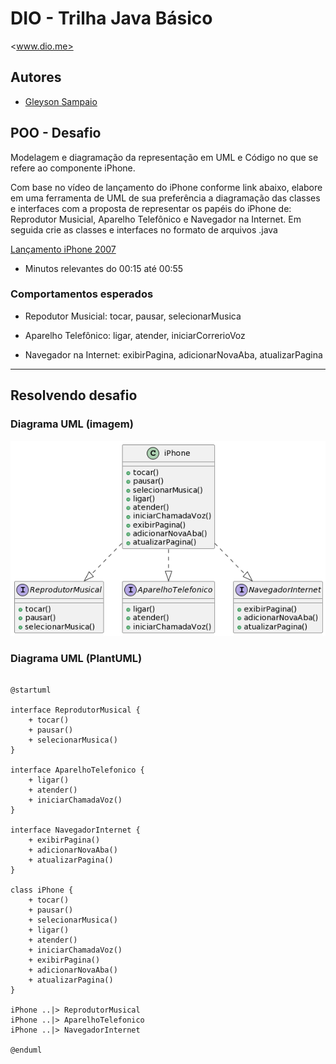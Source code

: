 # DIO - Trilha Java Básico

<www.dio.me>

## Autores

- [Gleyson Sampaio](https://github.com/glysns)

## POO - Desafio

Modelagem e diagramação da representação em UML e Código no que se refere ao componente iPhone.

Com base no vídeo de lançamento do iPhone conforme link abaixo, elabore em uma ferramenta de UML de sua preferência a diagramação das classes e interfaces com a proposta de representar os papéis do iPhone de: Reprodutor Musicial,  Aparelho Telefônico e Navegador na Internet. Em seguida crie as classes e interfaces no formato de arquivos .java

[Lançamento iPhone 2007](https://www.youtube.com/watch?v=9ou608QQRq8)

- Minutos relevantes do 00:15 até 00:55

### Comportamentos esperados

- Repodutor Musicial: tocar, pausar, selecionarMusica

- Aparelho Telefônico: ligar, atender, iniciarCorrerioVoz
- Navegador na Internet: exibirPagina, adicionarNovaAba, atualizarPagina

---

## Resolvendo desafio

### Diagrama UML (imagem)

![Diagrama UML](./assets/uml-diagram.png.png)

### Diagrama UML (PlantUML)

```plantuml

@startuml

interface ReprodutorMusical {
    + tocar()
    + pausar() 
    + selecionarMusica()
}

interface AparelhoTelefonico {
    + ligar()
    + atender()
    + iniciarChamadaVoz() 
}

interface NavegadorInternet {
    + exibirPagina()
    + adicionarNovaAba()
    + atualizarPagina()
}

class iPhone {
    + tocar()
    + pausar()
    + selecionarMusica() 
    + ligar()
    + atender()
    + iniciarChamadaVoz()
    + exibirPagina()
    + adicionarNovaAba()
    + atualizarPagina()
}

iPhone ..|> ReprodutorMusical
iPhone ..|> AparelhoTelefonico
iPhone ..|> NavegadorInternet

@enduml
```
